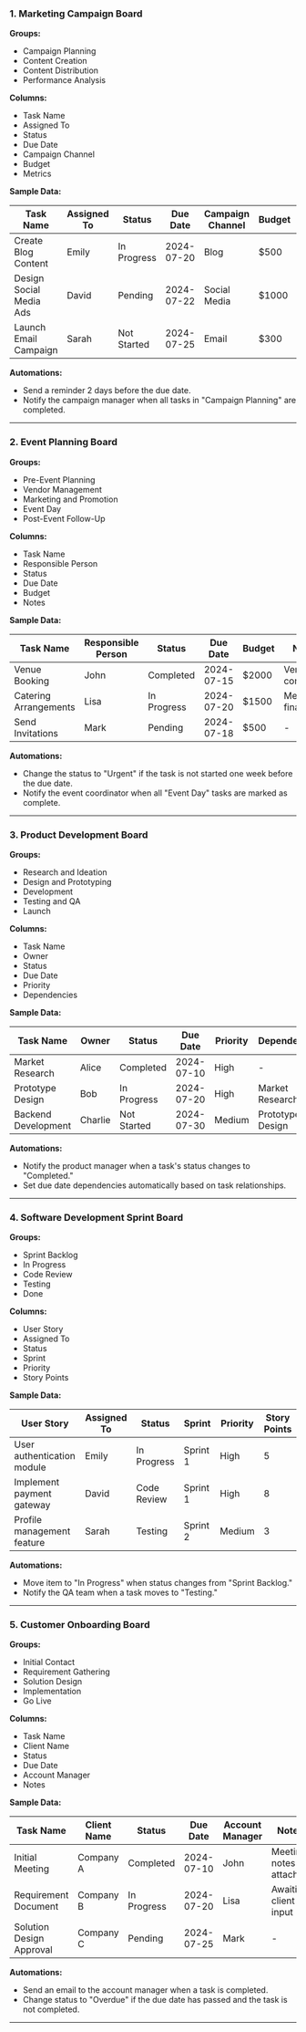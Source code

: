 

### 1. Marketing Campaign Board

**Groups:**
- Campaign Planning
- Content Creation
- Content Distribution
- Performance Analysis

**Columns:**
- Task Name
- Assigned To
- Status
- Due Date
- Campaign Channel
- Budget
- Metrics

**Sample Data:**

| Task Name             | Assigned To | Status      | Due Date   | Campaign Channel | Budget | Metrics       |
|-----------------------|-------------|-------------|------------|------------------|--------|---------------|
| Create Blog Content   | Emily       | In Progress | 2024-07-20 | Blog             | $500   | -             |
| Design Social Media Ads| David      | Pending     | 2024-07-22 | Social Media     | $1000  | -             |
| Launch Email Campaign | Sarah       | Not Started | 2024-07-25 | Email            | $300   | Open Rate     |

**Automations:**
- Send a reminder 2 days before the due date.
- Notify the campaign manager when all tasks in "Campaign Planning" are completed.

---

### 2. Event Planning Board

**Groups:**
- Pre-Event Planning
- Vendor Management
- Marketing and Promotion
- Event Day
- Post-Event Follow-Up

**Columns:**
- Task Name
- Responsible Person
- Status
- Due Date
- Budget
- Notes

**Sample Data:**

| Task Name            | Responsible Person | Status      | Due Date   | Budget | Notes                   |
|----------------------|--------------------|-------------|------------|--------|-------------------------|
| Venue Booking        | John               | Completed   | 2024-07-15 | $2000  | Venue confirmed         |
| Catering Arrangements| Lisa               | In Progress | 2024-07-20 | $1500  | Menu finalized          |
| Send Invitations     | Mark               | Pending     | 2024-07-18 | $500   | -                       |

**Automations:**
- Change the status to "Urgent" if the task is not started one week before the due date.
- Notify the event coordinator when all "Event Day" tasks are marked as complete.

---

### 3. Product Development Board

**Groups:**
- Research and Ideation
- Design and Prototyping
- Development
- Testing and QA
- Launch

**Columns:**
- Task Name
- Owner
- Status
- Due Date
- Priority
- Dependencies

**Sample Data:**

| Task Name               | Owner   | Status      | Due Date   | Priority  | Dependencies        |
|-------------------------|---------|-------------|------------|-----------|---------------------|
| Market Research         | Alice   | Completed   | 2024-07-10 | High      | -                   |
| Prototype Design        | Bob     | In Progress | 2024-07-20 | High      | Market Research     |
| Backend Development     | Charlie | Not Started | 2024-07-30 | Medium    | Prototype Design    |

**Automations:**
- Notify the product manager when a task's status changes to "Completed."
- Set due date dependencies automatically based on task relationships.

---

### 4. Software Development Sprint Board

**Groups:**
- Sprint Backlog
- In Progress
- Code Review
- Testing
- Done

**Columns:**
- User Story
- Assigned To
- Status
- Sprint
- Priority
- Story Points

**Sample Data:**

| User Story                     | Assigned To | Status      | Sprint  | Priority  | Story Points |
|--------------------------------|-------------|-------------|---------|-----------|--------------|
| User authentication module     | Emily       | In Progress | Sprint 1| High      | 5            |
| Implement payment gateway      | David       | Code Review | Sprint 1| High      | 8            |
| Profile management feature     | Sarah       | Testing     | Sprint 2| Medium    | 3            |

**Automations:**
- Move item to "In Progress" when status changes from "Sprint Backlog."
- Notify the QA team when a task moves to "Testing."

---

### 5. Customer Onboarding Board

**Groups:**
- Initial Contact
- Requirement Gathering
- Solution Design
- Implementation
- Go Live

**Columns:**
- Task Name
- Client Name
- Status
- Due Date
- Account Manager
- Notes

**Sample Data:**

| Task Name               | Client Name  | Status      | Due Date   | Account Manager | Notes                  |
|-------------------------|--------------|-------------|------------|-----------------|------------------------|
| Initial Meeting         | Company A    | Completed   | 2024-07-10 | John            | Meeting notes attached |
| Requirement Document    | Company B    | In Progress | 2024-07-20 | Lisa            | Awaiting client input  |
| Solution Design Approval| Company C    | Pending     | 2024-07-25 | Mark            | -                      |

**Automations:**
- Send an email to the account manager when a task is completed.
- Change status to "Overdue" if the due date has passed and the task is not completed.

---

